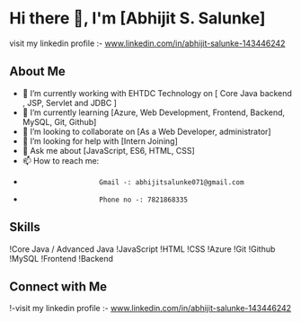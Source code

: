 # Hi there 👋, I'm [Abhijit S. Salunke]

visit my linkedin profile :- www.linkedin.com/in/abhijit-salunke-143446242

## About Me

- 🔭 I’m currently working with EHTDC Technology on [ Core Java backend , JSP, Servlet and JDBC ]
- 🌱 I’m currently learning [Azure, Web Development, Frontend, Backend, MySQL, Git, Github]
- 👯 I’m looking to collaborate on [As a Web Developer, administrator]
- 🤔 I’m looking for help with [Intern Joining]
- 💬 Ask me about [JavaScript, ES6, HTML, CSS]
- 📫 How to reach me: 
-                        Gmail -: abhijitsalunke071@gmail.com
-                        Phone no -: 7821868335


## Skills

!Core Java / Advanced Java
!JavaScript
!HTML
!CSS
!Azure 
!Git
!Github
!MySQL
!Frontend
!Backend

## Connect with Me

!-visit my linkedin profile :- www.linkedin.com/in/abhijit-salunke-143446242
